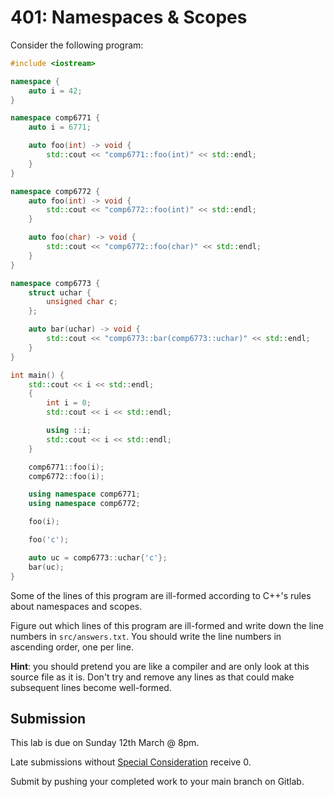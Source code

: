 # 401: Namespaces & Scopes

Consider the following program:

```cpp
#include <iostream>

namespace {
    auto i = 42;
}

namespace comp6771 {
    auto i = 6771;

    auto foo(int) -> void {
        std::cout << "comp6771::foo(int)" << std::endl;
    }
}

namespace comp6772 {
    auto foo(int) -> void {
        std::cout << "comp6772::foo(int)" << std::endl;
    }

    auto foo(char) -> void {
        std::cout << "comp6772::foo(char)" << std::endl;
    }
}

namespace comp6773 {
    struct uchar {
        unsigned char c;
    };

    auto bar(uchar) -> void {
        std::cout << "comp6773::bar(comp6773::uchar)" << std::endl;
    }
}

int main() {
    std::cout << i << std::endl;        
    {
        int i = 0;                      
        std::cout << i << std::endl;    

        using ::i;                      
        std::cout << i << std::endl;    
    }

    comp6771::foo(i);                   
    comp6772::foo(i);                   

    using namespace comp6771;           
    using namespace comp6772;           

    foo(i);                                                                     

    foo('c');                         

    auto uc = comp6773::uchar{'c'};     
    bar(uc);                            
}
```

Some of the lines of this program are ill-formed according to C++'s rules about namespaces and scopes.

Figure out which lines of this program are ill-formed and write down the line numbers in `src/answers.txt`. You should write the line numbers in ascending order, one per line.

**Hint**: you should pretend you are like a compiler and are only look at this source file as it is. Don't try and remove any lines as that could make subsequent lines become well-formed.


## Submission

This lab is due on Sunday 12th March @ 8pm.

Late submissions without [Special Consideration](https://www.student.unsw.edu.au/special-consideration) receive 0.

Submit by pushing your completed work to your main branch on Gitlab.
